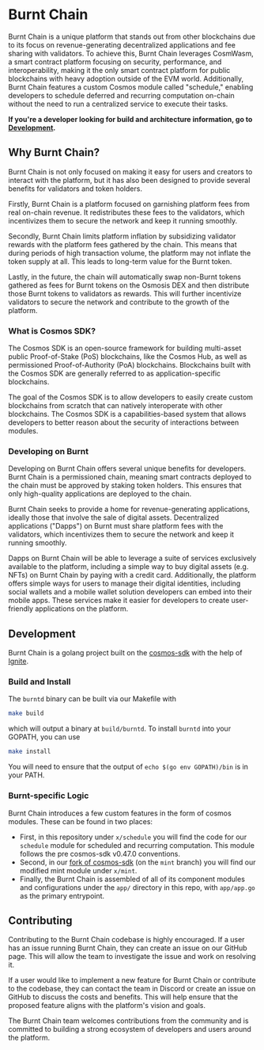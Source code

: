 # Burnt Chain

Burnt Chain is a unique platform that stands out from other blockchains due to its focus on revenue-generating decentralized applications and fee sharing with validators. To achieve this, Burnt Chain leverages CosmWasm, a smart contract platform focusing on security, performance, and interoperability, making it the only smart contract platform for public blockchains with heavy adoption outside of the EVM world. Additionally, Burnt Chain features a custom Cosmos module called "schedule," enabling developers to schedule deferred and recurring computation on-chain without the need to run a centralized service to execute their tasks.

**If you're a developer looking for build and architecture information, go to [Development](development).**

## Why Burnt Chain?

Burnt Chain is not only focused on making it easy for users and creators to interact with the platform, but it has also been designed to provide several benefits for validators and token holders.

Firstly, Burnt Chain is a platform focused on garnishing platform fees from real on-chain revenue. It redistributes these fees to the validators, which incentivizes them to secure the network and keep it running smoothly.

Secondly, Burnt Chain limits platform inflation by subsidizing validator rewards with the platform fees gathered by the chain. This means that during periods of high transaction volume, the platform may not inflate the token supply at all. This leads to long-term value for the Burnt token.

Lastly, in the future, the chain will automatically swap non-Burnt tokens gathered as fees for Burnt tokens on the Osmosis DEX and then distribute those Burnt tokens to validators as rewards. This will further incentivize validators to secure the network and contribute to the growth of the platform.

### What is Cosmos SDK?

The Cosmos SDK is an open-source framework for building multi-asset public Proof-of-Stake (PoS) blockchains, like the Cosmos Hub, as well as permissioned Proof-of-Authority (PoA) blockchains. Blockchains built with the Cosmos SDK are generally referred to as application-specific blockchains.

The goal of the Cosmos SDK is to allow developers to easily create custom blockchains from scratch that can natively interoperate with other blockchains. The Cosmos SDK is a capabilities-based system that allows developers to better reason about the security of interactions between modules. 

### Developing on Burnt

Developing on Burnt Chain offers several unique benefits for developers. Burnt Chain is a permissioned chain, meaning smart contracts deployed to the chain must be approved by staking token holders. This ensures that only high-quality applications are deployed to the chain.

Burnt Chain seeks to provide a home for revenue-generating applications, ideally those that involve the sale of digital assets. Decentralized applications ("Dapps") on Burnt must share platform fees with the validators, which incentivizes them to secure the network and keep it running smoothly.

Dapps on Burnt Chain will be able to leverage a suite of services exclusively available to the platform, including a simple way to buy digital assets (e.g. NFTs) on Burnt Chain by paying with a credit card. Additionally, the platform offers simple ways for users to manage their digital identities, including social wallets and a mobile wallet solution developers can embed into their mobile apps. These services make it easier for developers to create user-friendly applications on the platform.

## Development

Burnt Chain is a golang project built on the [cosmos-sdk](https://github.com/cosmos/cosmos-sdk) with the help of [Ignite](https://ignite.com/).

### Build and Install

The `burntd` binary can be built via our Makefile with

```bash
make build
```

which will output a binary at `build/burntd`. To install `burntd` into your GOPATH, you can use

```bash
make install
```

You will need to ensure that the output of `echo $(go env GOPATH)/bin` is in your PATH.

### Burnt-specific Logic

Burnt Chain introduces a few custom features in the form of cosmos modules. These can be found in two places:

- First, in this repository under `x/schedule` you will find the code for our `schedule` module for scheduled and recurring computation. This module follows the pre cosmos-sdk v0.47.0 conventions.
- Second, in our [fork of cosmos-sdk](https://github.com/burnt-labs/cosmos-sdk/tree/mint) (on the `mint` branch) you will find our modified mint module under `x/mint`.
- Finally, the Burnt Chain is assembled of all of its component modules and configurations under the `app/` directory in this repo, with `app/app.go` as the primary entrypoint.

## Contributing

Contributing to the Burnt Chain codebase is highly encouraged. If a user has an issue running Burnt Chain, they can create an issue on our GitHub page. This will allow the team to investigate the issue and work on resolving it.

If a user would like to implement a new feature for Burnt Chain or contribute to the codebase, they can contact the team in Discord or create an issue on GitHub to discuss the costs and benefits. This will help ensure that the proposed feature aligns with the platform's vision and goals.

The Burnt Chain team welcomes contributions from the community and is committed to building a strong ecosystem of developers and users around the platform.